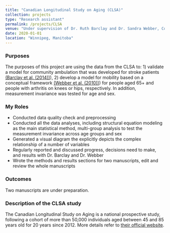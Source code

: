 ```yaml
---
title: "Canadian Longitudinal Study on Aging (CLSA)"
collection: projects
type: "Research assistant"
permalink: /projects/CLSA
venue: "Under supervision of Dr. Ruth Barclay and Dr. Sandra Webber, College of Rehabilitaion Sciences, University of Manitoba"
date: 2020-01-01
location: "Winnipeg, Manitoba"
---
```


### Purposes ###
The purposes of this project are using the data from the CLSA to: 1) validate a model for community ambulation that was developed for stroke patients [(Barclay et al. (2014))](https://journals.sagepub.com/doi/abs/10.1177/0269215514546769)), 2) develop a model for mobility based on a conceptual framework [(Webber et al. (2010))](https://pubmed.ncbi.nlm.nih.gov/20145017/)) for people aged 65+ and people with arthritis on knees or hips, respectively. In addition, measurement invariance was tested for age and sex.

### My Roles ###
* Conducted data quality check and preprocessing
* Conducted all the data analyses, including structural equation modeling as the main statistical method, multi-group analysis to test the measurement invariance across age groups and sex
* Generated a visual diagram the explicitly depicts the complex relationship of a number of variables 
* Regularly reported and discussed progress, decisions need to make, and results with Dr. Barclay and Dr. Webber
* Wrote the methods and results sections for two manuscripts, edit and review the whole manuscripts

### Outcomes ###
Two manuscripts are under preparation.

### Description of the CLSA study ###
The Canadian Longitudinal Study on Aging is a national prospective study, following a cohort of more than 50,000 individuals aged between 45 and 85 years old for 20 years since 2012. More details refer to [their official website](https://www.clsa-elcv.ca/).
